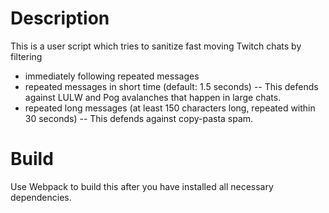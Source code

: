 # Description

This is a user script which tries to sanitize fast moving Twitch chats by filtering

- immediately following repeated messages
- repeated messages in short time (default: 1.5 seconds) -- This defends against LULW and Pog avalanches that happen in large chats.
- repeated long messages (at least 150 characters long, repeated within 30 seconds) -- This defends against copy-pasta spam.

# Build

Use Webpack to build this after you have installed all necessary dependencies.
